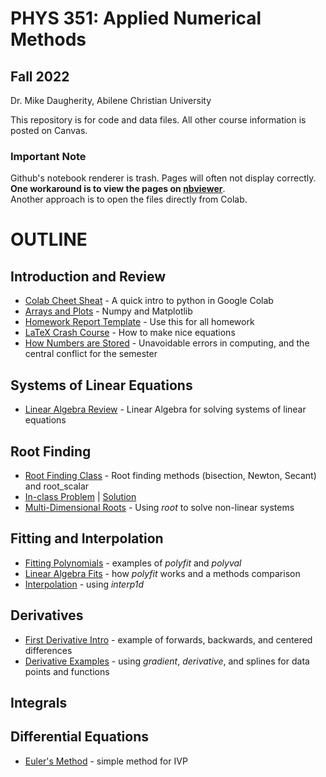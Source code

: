 # PHYS 351: Applied Numerical Methods
## Fall 2022
Dr. Mike Daugherity, Abilene Christian University

This repository is for code and data files.  All other course information is posted on Canvas.

### Important Note 
Github's notebook renderer is trash.  Pages will often not display correctly. 
**One workaround is to view the pages on [nbviewer](https://nbviewer.jupyter.org/github/mdaugherity/Numerical2022/tree/main/)**.  
Another approach is to open the files directly from Colab.

# OUTLINE
## Introduction and Review
* [Colab Cheet Sheat](intro/Week_1_Intro_to_Colab.ipynb) - A quick intro to python in Google Colab
* [Arrays and Plots](intro/Week_1_Arrays_and_Plots.ipynb) - Numpy and Matplotlib
* [Homework Report Template](Report_Template.ipynb) - Use this for all homework
* [LaTeX Crash Course](intro/LaTeX_Crash_Course.ipynb) - How to make nice equations
* [How Numbers are Stored](intro/Week_2_How_Numbers_are_Stored.ipynb) - Unavoidable errors in computing, and the central conflict for the semester

## Systems of Linear Equations
* [Linear Algebra Review](linear/Week_2_Linear_Systems.ipynb) - Linear Algebra for solving systems of linear equations

## Root Finding
* [Root Finding Class](roots/Week_4_Root_Finding.ipynb) - Root finding methods (bisection, Newton, Secant) and root_scalar
* [In-class Problem](roots/Week_4_Root_Finding_Problem.ipynb) | [Solution](roots/Week_4_Root_Finding_Solutions.ipynb)
* [Multi-Dimensional Roots](roots/Week_5_Multi_Roots.ipynb) - Using *root* to solve non-linear systems

## Fitting and Interpolation
* [Fitting Polynomials](fits/Week_5_Fitting_Polynomials.ipynb) - examples of *polyfit* and *polyval*
* [Linear Algebra Fits](fits/Week_6_Linear_Algebra_Fits.ipynb) - how *polyfit* works and a methods comparison
* [Interpolation](fits/Week_6_Interpolation.ipynb) - using *interp1d*

## Derivatives
* [First Derivative Intro](calc/Week_7_Derivative_Intro.ipynb) - example of forwards, backwards, and centered differences
* [Derivative Examples](calc/Week_7_Derivatives.ipynb) - using *gradient*, *derivative*, and splines for data points and functions

## Integrals

## Differential Equations
* [Euler's Method](ode/Week_9_Euler.ipynb) - simple method for IVP
